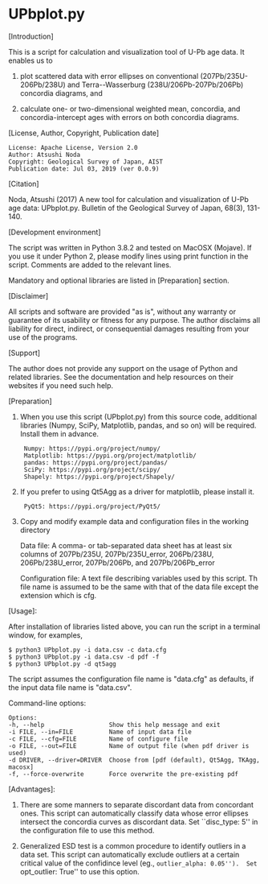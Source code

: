 # UPbplot.py

[Introduction]

This is a script for calculation and visualization tool of U-Pb age
data.  It enables us to

1. plot scattered data with error ellipses on conventional
(207Pb/235U-206Pb/238U) and Terra--Wasserburg (238U/206Pb-207Pb/206Pb)
concordia diagrams, and

2. calculate one- or two-dimensional weighted mean, concordia, and
concordia-intercept ages with errors on both concordia diagrams.


[License, Author, Copyright, Publication date]

	License: Apache License, Version 2.0
	Author: Atsushi Noda
	Copyright: Geological Survey of Japan, AIST
	Publication date: Jul 03, 2019 (ver 0.0.9)


[Citation]

Noda, Atsushi (2017) A new tool for calculation and visualization
of U-Pb age data: UPbplot.py.  Bulletin of the Geological Survey of
Japan, 68(3), 131-140.


[Development environment]

The script was written in Python 3.8.2 and tested on MacOSX
(Mojave).  If you use it under Python 2, please modify lines using 
print function in the script.  Comments are added to the relevant lines.

Mandatory and optional libraries are listed in [Preparation] section.


[Disclaimer]

All scripts and software are provided "as is", without any
warranty or guarantee of its usability or fitness for any purpose.
The author disclaims all liability for direct, indirect, or
consequential damages resulting from your use of the programs.


[Support]

The author does not provide any support on the usage of Python and
related libraries.  See the documentation and help resources on their
websites if you need such help.


[Preparation]

1. When you use this script (UPbplot.py) from this source code,
   additional libraries (Numpy, SciPy, Matplotlib, pandas, and so on)
   will be required.  Install them in advance.

		Numpy: https://pypi.org/project/numpy/
		Matplotlib: https://pypi.org/project/matplotlib/
		pandas: https://pypi.org/project/pandas/
		SciPy: https://pypi.org/project/scipy/
		Shapely: https://pypi.org/project/Shapely/

2. If you prefer to using Qt5Agg as a driver for matplotlib, please install it.

		PyQt5: https://pypi.org/project/PyQt5/

3. Copy and modify example data and configuration files in the working
   directory

   Data file: A comma- or tab-separated data sheet has at least six
      columns of 207Pb/235U, 207Pb/235U_error, 206Pb/238U,
      206Pb/238U_error, 207Pb/206Pb, and 207Pb/206Pb_error

   Configuration file: A text file describing variables used by this
      script.  Th file name is assumed to be the same with that of the
      data file except the extension which is cfg.

[Usage]:

After installation of libraries listed above, you can run the script
in a terminal window, for examples,

	$ python3 UPbplot.py -i data.csv -c data.cfg
	$ python3 UPbplot.py -i data.csv -d pdf -f
	$ python3 UPbplot.py -d qt5agg

The script assumes the configuration file name is "data.cfg" as
defaults, if the input data file name is "data.csv".

Command-line options:

	Options:
	-h, --help                  Show this help message and exit
	-i FILE, --in=FILE          Name of input data file
	-c FILE, --cfg=FILE         Name of configure file
	-o FILE, --out=FILE         Name of output file (when pdf driver is used)
	-d DRIVER, --driver=DRIVER  Choose from [pdf (default), Qt5Agg, TKAgg, macosx]
	-f, --force-overwrite       Force overwrite the pre-existing pdf

[Advantages]:

1. There are some manners to separate discordant data from concordant ones.  This script can automatically classify data whose error ellipses intersect the concordia curves as discordant data.  Set ``disc_type: 5'' in the configuration file to use this method.

2. Generalized ESD test is a common procedure to identify outliers in a data set.  This script can automatically exclude outliers at a certain critical value of the confidince level (eg., ``outlier_alpha: 0.05'').  Set ``opt_outlier: True'' to use this option.

